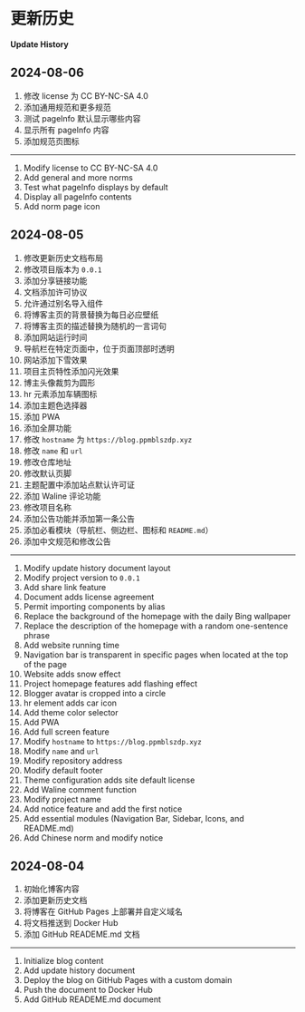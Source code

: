 # 更新历史

**Update History**

## 2024-08-06

1. 修改 license 为 CC BY-NC-SA 4.0
2. 添加通用规范和更多规范
3. 测试 pageInfo 默认显示哪些内容
4. 显示所有 pageInfo 内容
5. 添加规范页图标

---

1. Modify license to CC BY-NC-SA 4.0
2. Add general and more norms
3. Test what pageInfo displays by default
4. Display all pageInfo contents
5. Add norm page icon

## 2024-08-05

1. 修改更新历史文档布局
2. 修改项目版本为 `0.0.1`
3. 添加分享链接功能
4. 文档添加许可协议
5. 允许通过别名导入组件
6. 将博客主页的背景替换为每日必应壁纸
7. 将博客主页的描述替换为随机的一言词句
8. 添加网站运行时间
9. 导航栏在特定页面中，位于页面顶部时透明
10. 网站添加下雪效果
11. 项目主页特性添加闪光效果
12. 博主头像裁剪为圆形
13. hr 元素添加车辆图标
14. 添加主题色选择器
15. 添加 PWA
16. 添加全屏功能
17. 修改 `hostname` 为 `https://blog.ppmblszdp.xyz`
18. 修改 `name` 和 `url`
19. 修改仓库地址
20. 修改默认页脚
21. 主题配置中添加站点默认许可证
22. 添加 Waline 评论功能
23. 修改项目名称
24. 添加公告功能并添加第一条公告
25. 添加必看模块（导航栏、侧边栏、图标和 `README.md`）
26. 添加中文规范和修改公告
---
1. Modify update history document layout
2. Modify project version to `0.0.1`
3. Add share link feature
4. Document adds license agreement
5. Permit importing components by alias
6. Replace the background of the homepage with the daily Bing wallpaper
7. Replace the description of the homepage with a random one-sentence phrase
8. Add website running time
9. Navigation bar is transparent in specific pages when located at the top of the page
10. Website adds snow effect
11. Project homepage features add flashing effect
12. Blogger avatar is cropped into a circle
13. hr element adds car icon
14. Add theme color selector
15. Add PWA
16. Add full screen feature
17. Modify `hostname` to `https://blog.ppmblszdp.xyz`
18. Modify `name` and `url`
19. Modify repository address
20. Modify default footer
21. Theme configuration adds site default license
22. Add Waline comment function
23. Modify project name
24. Add notice feature and add the first notice
25. Add essential modules (Navigation Bar, Sidebar, Icons, and README.md)
26. Add Chinese norm and modify notice

## 2024-08-04

1. 初始化博客内容
2. 添加更新历史文档
3. 将博客在 GitHub Pages 上部署并自定义域名
4. 将文档推送到 Docker Hub
5. 添加 GitHub READEME.md 文档

---

1. Initialize blog content
2. Add update history document
3. Deploy the blog on GitHub Pages with a custom domain
4. Push the document to Docker Hub
5. Add GitHub READEME.md document